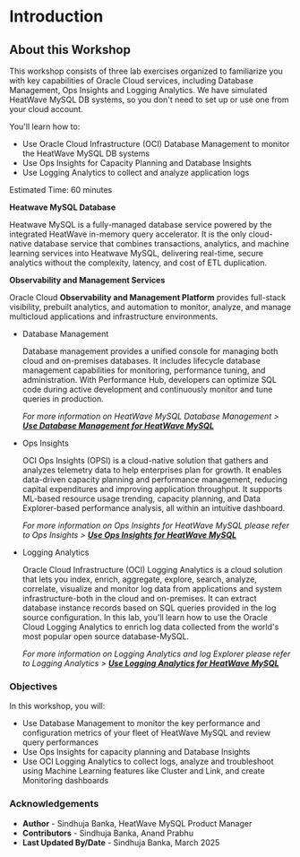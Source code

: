 # Introduction

## About this Workshop

 This workshop consists of three lab exercises organized to familiarize you with key capabilities of Oracle Cloud services, including Database Management, Ops Insights and Logging Analytics. We have simulated HeatWave MySQL DB systems, so you don't need to set up or use one from your cloud account.

 You'll learn how to:
 * Use Oracle Cloud Infrastructure (OCI) Database Management to monitor the HeatWave MySQL DB systems
 * Use Ops Insights for Capacity Planning and Database Insights
 * Use Logging Analytics to collect and analyze application logs

Estimated Time: 60 minutes

**Heatwave MySQL Database**

Heatwave MySQL is a fully-managed database service powered by the integrated HeatWave in-memory query accelerator. It is the only cloud-native database service that combines transactions, analytics, and machine learning services into Heatwave MySQL, delivering real-time, secure analytics without the complexity, latency, and cost of ETL duplication.

**Observability and Management Services**

Oracle Cloud **Observability and Management Platform** provides full-stack visibility, prebuilt analytics, and automation to monitor, analyze, and manage multicloud applications and infrastructure environments.

- Database Management

    Database management provides a unified console for managing both cloud and on-premises databases. It includes lifecycle database management capabilities for monitoring, performance tuning, and administration. With Performance Hub, developers can optimize SQL code during active development and continuously monitor and tune queries in production.

    *For more information on HeatWave MySQL Database Management > **[Use Database Management for HeatWave MySQL](https://docs.oracle.com/en-us/iaas/database-management/doc/database-management-mysql-heatwave.html)***

- Ops Insights

    OCI Ops Insights (OPSI) is a cloud-native solution that gathers and analyzes telemetry data to help enterprises plan for growth. It enables data-driven capacity planning and performance management, reducing capital expenditures and improving application throughput. It supports ML-based resource usage trending, capacity planning, and Data Explorer-based performance analysis, all within an intuitive dashboard.

    *For more information on Ops Insights for HeatWave MySQL please refer to Ops Insights > **[Use Ops Insights for HeatWave MySQL](https://docs.oracle.com/en-us/iaas/operations-insights/home.htm)***

- Logging Analytics

    Oracle Cloud Infrastructure (OCI) Logging Analytics is a cloud solution that lets you index, enrich, aggregate, explore, search, analyze, correlate, visualize and monitor log data from applications and system infrastructure-both in the cloud and on-premises. It can extract database instance records based on SQL queries provided in the log source configuration. In this lab, you'll learn how to use the Oracle Cloud Logging Analytics to enrich log data collected from the world's most popular open source database-MySQL.

    *For more information on Logging Analytics and log Explorer please refer to Logging Analytics > **[Use Logging Analytics for HeatWave MySQL](https://docs.oracle.com/en-us/iaas/logging-analytics/home.htm)***


### Objectives

In this workshop, you will:
* Use Database Management to monitor the key performance and configuration metrics of your fleet of HeatWave MySQL and review query performances
* Use Ops Insights for capacity planning and Database Insights
* Use OCI Logging Analytics to collect logs, analyze and troubleshoot using Machine Learning features like Cluster and Link, and create Monitoring dashboards


### Acknowledgements

- **Author** - Sindhuja Banka, HeatWave MySQL Product Manager
- **Contributors** - Sindhuja Banka, Anand Prabhu
- **Last Updated By/Date** - Sindhuja Banka, March 2025
